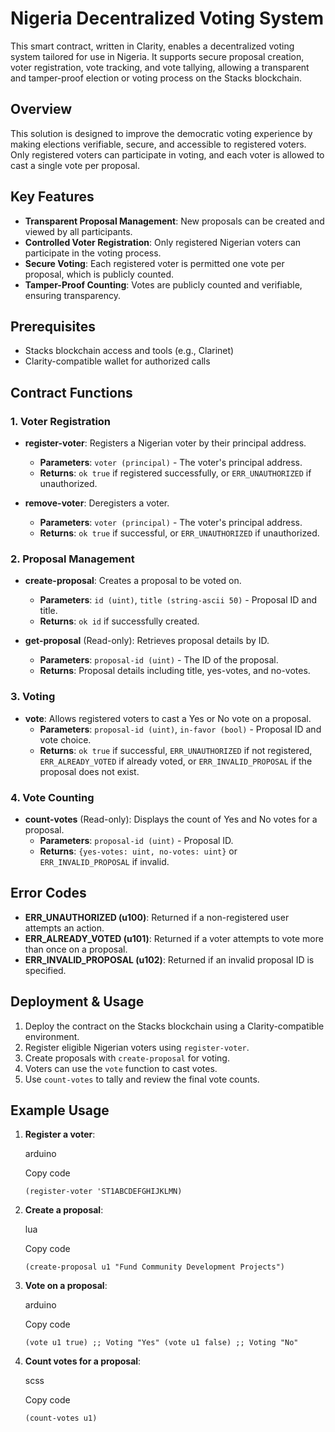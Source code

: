 Nigeria Decentralized Voting System
===================================

This smart contract, written in Clarity, enables a decentralized voting system tailored for use in Nigeria. It supports secure proposal creation, voter registration, vote tracking, and vote tallying, allowing a transparent and tamper-proof election or voting process on the Stacks blockchain.

Overview
--------

This solution is designed to improve the democratic voting experience by making elections verifiable, secure, and accessible to registered voters. Only registered voters can participate in voting, and each voter is allowed to cast a single vote per proposal.

Key Features
------------

-   **Transparent Proposal Management**: New proposals can be created and viewed by all participants.
-   **Controlled Voter Registration**: Only registered Nigerian voters can participate in the voting process.
-   **Secure Voting**: Each registered voter is permitted one vote per proposal, which is publicly counted.
-   **Tamper-Proof Counting**: Votes are publicly counted and verifiable, ensuring transparency.

Prerequisites
-------------

-   Stacks blockchain access and tools (e.g., Clarinet)
-   Clarity-compatible wallet for authorized calls

Contract Functions
------------------

### 1\. **Voter Registration**

-   **register-voter**: Registers a Nigerian voter by their principal address.

    -   **Parameters**: `voter (principal)` - The voter's principal address.
    -   **Returns**: `ok true` if registered successfully, or `ERR_UNAUTHORIZED` if unauthorized.
-   **remove-voter**: Deregisters a voter.

    -   **Parameters**: `voter (principal)` - The voter's principal address.
    -   **Returns**: `ok true` if successful, or `ERR_UNAUTHORIZED` if unauthorized.

### 2\. **Proposal Management**

-   **create-proposal**: Creates a proposal to be voted on.

    -   **Parameters**: `id (uint)`, `title (string-ascii 50)` - Proposal ID and title.
    -   **Returns**: `ok id` if successfully created.
-   **get-proposal** (Read-only): Retrieves proposal details by ID.

    -   **Parameters**: `proposal-id (uint)` - The ID of the proposal.
    -   **Returns**: Proposal details including title, yes-votes, and no-votes.

### 3\. **Voting**

-   **vote**: Allows registered voters to cast a Yes or No vote on a proposal.
    -   **Parameters**: `proposal-id (uint)`, `in-favor (bool)` - Proposal ID and vote choice.
    -   **Returns**: `ok true` if successful, `ERR_UNAUTHORIZED` if not registered, `ERR_ALREADY_VOTED` if already voted, or `ERR_INVALID_PROPOSAL` if the proposal does not exist.

### 4\. **Vote Counting**

-   **count-votes** (Read-only): Displays the count of Yes and No votes for a proposal.
    -   **Parameters**: `proposal-id (uint)` - Proposal ID.
    -   **Returns**: `{yes-votes: uint, no-votes: uint}` or `ERR_INVALID_PROPOSAL` if invalid.

Error Codes
-----------

-   **ERR_UNAUTHORIZED (u100)**: Returned if a non-registered user attempts an action.
-   **ERR_ALREADY_VOTED (u101)**: Returned if a voter attempts to vote more than once on a proposal.
-   **ERR_INVALID_PROPOSAL (u102)**: Returned if an invalid proposal ID is specified.

Deployment & Usage
------------------

1.  Deploy the contract on the Stacks blockchain using a Clarity-compatible environment.
2.  Register eligible Nigerian voters using `register-voter`.
3.  Create proposals with `create-proposal` for voting.
4.  Voters can use the `vote` function to cast votes.
5.  Use `count-votes` to tally and review the final vote counts.

Example Usage
-------------

1.  **Register a voter**:

    arduino

    Copy code

    `(register-voter 'ST1ABCDEFGHIJKLMN) `

2.  **Create a proposal**:

    lua

    Copy code

    `(create-proposal u1 "Fund Community Development Projects")`

3.  **Vote on a proposal**:

    arduino

    Copy code

    `(vote u1 true) ;; Voting "Yes"
    (vote u1 false) ;; Voting "No"`

4.  **Count votes for a proposal**:

    scss

    Copy code

    `(count-votes u1)`
